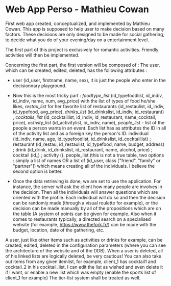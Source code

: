# Web App Perso - Mathieu Cowan
First web app created, conceptualized, and implemented by Mathieu Cowan.
This app is supposed to help user to make decision based on many factors. These decisions are only designed to be made for social gathering, to decide what you do of your evening/day on a entertainment level.

The first part of this project is exclusively for romantic activities. Friendly activities will then be implemented.

Concerning the first part, the first version will be composed of : 
The user, which can be created, edited, deleted, has the following attributes :
- user (id_user, firstname, name, sex), it is just the people who enter in the decisionnary playground.
- Now this is the most tricky part : *foodtype_list* (id_typefoodlist, id_indiv, id_indiv, name, num, avg_price) with the list of types of food he/she likes, *restau_list* for her favorite list of restaurants (id_restaulist, id_indiv, id_typefood, avg_price), *drinks_list* (id_drinkslist, id_indiv, id_restaurant) , *cocktails_list* (id_cocktaillist, id_indiv, id_restaurant, name_cocktail, price), *activity_list* (id_activitylist, id_indiv, name), *people_list* - list of the people a person wants in an event. Each list has as attributes the ID in all of the activity list and as a foreign key the person's ID.
individual (id_indiv, name, age, id_typefoodlist, id_drinkslist, id_cocktaillist) ; restaurant (id_restau, id_restaulist, id_typefood, name, budget, address) ; drink (id_drink, id_drinkslist, id_restaurant, name, alcohol, price) ; cocktail (id_) ; activity ().
people_list (this is not a true table, two options : simply a list of names OR a list of (id_user, class ["friend", "family" or "partner"]) which means creating all of the individuals. I believe the second option is better. 
 
- Once the data retrieving is done, we are set to use the application. For instance, the server will ask the client how many people are involves in the decision. Then all the individuals will answer questions which are oriented with the profile. Each individual will do so and then the decision can be randomly made (through a visual roulette for example), or the decision can be made manually by all of the propositions which are on the table (A system of points can be given for example. Also when it comes to restaurants typically, a directed search on a specialised website (for example, https://www.thefork.fr/) can be made with the budget, location, date of the gathering, etc.


A user, just like other items such as activities or drinks for example, can be created, edited, deleted in the configuration parameters (where you can see the architecture of the website and of the DDB).
When a user is deleted, all of his linked lists are logically deleted, be very cautious!
You can also take out items from any given itemlist, for example, client_1 has cocktail1 and cocktail_2 in his cocktail_list, I can edit the list as wished and even delete it if I want, or enable a new list which was empty (enable the sports list of client_1 for example)
The tier-list system shall be treated as well.
